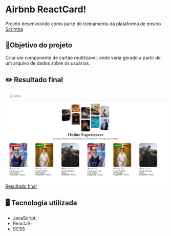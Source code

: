 # Airbnb ReactCard!
Projeto desenvolvido como parte do treinamento da plataforma de ensino [Scrimba](https://scrimba.com/learn/learnreact)
## 🎯Objetivo do projeto
Criar um componente de cartão reutilizável, onde seria gerado a partir de um arquivo de dados sobre os usuários.

## ✏️ Resultado final
![Print do resultado final](./public/result/airbnb-result.jpeg)
[Resultado final](https://airbnb-card-react.vercel.app/)

## 🖥️ Tecnologia utilizada

- JavaScript;
- ReactJS;
- SCSS